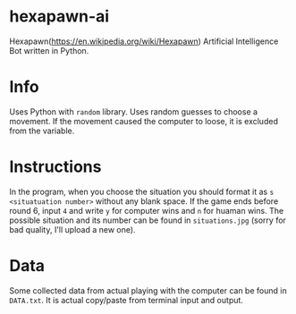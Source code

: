 # hexapawn-ai
Hexapawn(https://en.wikipedia.org/wiki/Hexapawn) Artificial Intelligence Bot written in Python. 

# Info
Uses Python with `random` library. Uses random guesses to choose a movement. If the movement caused the computer to loose, it is excluded from the variable.

# Instructions
In the program, when you choose the situation you should format it as `s <situatuation number>` without any blank space. If the game ends before round 6, input `4` and write `y` for computer wins and `n` for huaman wins. The possible situation and its number can be found in `situations.jpg` (sorry for bad quality, I'll upload a new one).

# Data
Some collected data from actual playing with the computer can be found in `DATA.txt`. It is actual copy/paste from terminal input and output.
